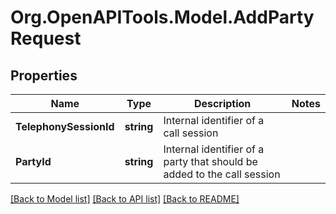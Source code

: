 
# Org.OpenAPITools.Model.AddPartyRequest

## Properties

Name | Type | Description | Notes
------------ | ------------- | ------------- | -------------
**TelephonySessionId** | **string** | Internal identifier of a call session | 
**PartyId** | **string** | Internal identifier of a party that should be added to the call session | 

[[Back to Model list]](../README.md#documentation-for-models)
[[Back to API list]](../README.md#documentation-for-api-endpoints)
[[Back to README]](../README.md)

